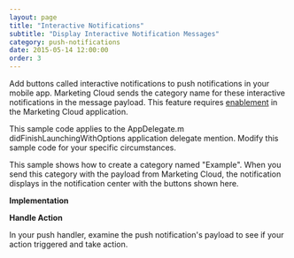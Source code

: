 ```yaml
---
layout: page
title: "Interactive Notifications"
subtitle: "Display Interactive Notification Messages"
category: push-notifications
date: 2015-05-14 12:00:00
order: 3
---
```

Add buttons called interactive notifications to push notifications in your mobile app. Marketing Cloud sends the category name for these interactive notifications in the message payload. This feature requires [enablement](http://help.exacttarget.com/en/documentation/mobilepush/administering_your_mobilepush_account/apps_and_optional_settings_in_your_mobilepush_account/#interactiveNotifications) in the Marketing Cloud application.

This sample code applies to the AppDelegate.m didFinishLaunchingWithOptions application delegate mention. Modify this sample code for your specific circumstances.

This sample shows how to create a category named "Example". When you send this category with the payload from Marketing Cloud, the notification displays in the notification center with the buttons shown here.

**Implementation**
<script src="https://gist.github.com/sfmc-mobilepushsdk/4667a6f0966cd5e28aadfa17d4b010d7.js"></script>
<script src="https://gist.github.com/sfmc-mobilepushsdk/d5214aed3800ece0460273d30aaa1733.js"></script>

**Handle Action**

In your push handler, examine the push notification's payload to see if your action triggered and take action.
<script src="https://gist.github.com/997077403e1152972978cc13a243d07d.js"></script>
<script src="https://gist.github.com/0ef8e0766c13ada7d333495e5d1cabe1.js"></script>
